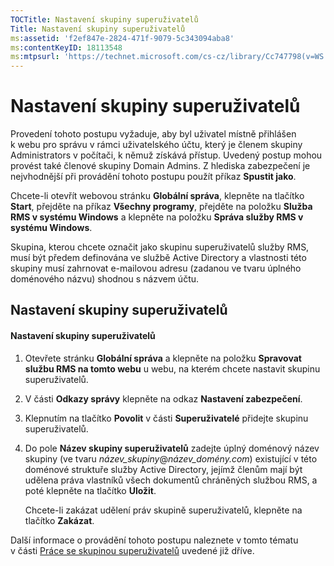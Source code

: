```yaml
---
TOCTitle: Nastavení skupiny superuživatelů
Title: Nastavení skupiny superuživatelů
ms:assetid: 'f2ef847e-2824-471f-9079-5c343094aba8'
ms:contentKeyID: 18113548
ms:mtpsurl: 'https://technet.microsoft.com/cs-cz/library/Cc747798(v=WS.10)'
---
```


Nastavení skupiny superuživatelů
================================

Provedení tohoto postupu vyžaduje, aby byl uživatel místně přihlášen k webu pro správu v rámci uživatelského účtu, který je členem skupiny Administrators v počítači, k němuž získává přístup. Uvedený postup mohou provést také členové skupiny Domain Admins. Z hlediska zabezpečení je nejvhodnější při provádění tohoto postupu použít příkaz **Spustit jako**.

Chcete-li otevřít webovou stránku **Globální správa**, klepněte na tlačítko **Start**, přejděte na příkaz **Všechny programy**, přejděte na položku **Služba RMS v systému Windows** a klepněte na položku **Správa služby RMS v systému Windows**.

Skupina, kterou chcete označit jako skupinu superuživatelů služby RMS, musí být předem definována ve službě Active Directory a vlastnosti této skupiny musí zahrnovat e-mailovou adresu (zadanou ve tvaru úplného doménového názvu) shodnou s názvem účtu.

Nastavení skupiny superuživatelů
--------------------------------

#### Nastavení skupiny superuživatelů

1.  Otevřete stránku **Globální správa** a klepněte na položku **Spravovat službu RMS na tomto webu** u webu, na kterém chcete nastavit skupinu superuživatelů.

2.  V části **Odkazy správy** klepněte na odkaz **Nastavení zabezpečení**.

3.  Klepnutím na tlačítko **Povolit** v části **Superuživatelé** přidejte skupinu superuživatelů.

4.  Do pole **Název skupiny superuživatelů** zadejte úplný doménový název skupiny (ve tvaru *název\_skupiny*@*název\_domény.com*) existující v této doménové struktuře služby Active Directory, jejímž členům mají být udělena práva vlastníků všech dokumentů chráněných službou RMS, a poté klepněte na tlačítko **Uložit**.

    Chcete-li zakázat udělení práv skupině superuživatelů, klepněte na tlačítko **Zakázat**.

Další informace o provádění tohoto postupu naleznete v tomto tématu v části [Práce se skupinou superuživatelů](https://technet.microsoft.com/0febcb3e-7124-4e51-971a-1013b928d33b) uvedené již dříve.

